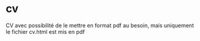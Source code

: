 # cv
CV avec possibilité de le mettre en format pdf au besoin, mais uniquement le fichier cv.html est mis en pdf
